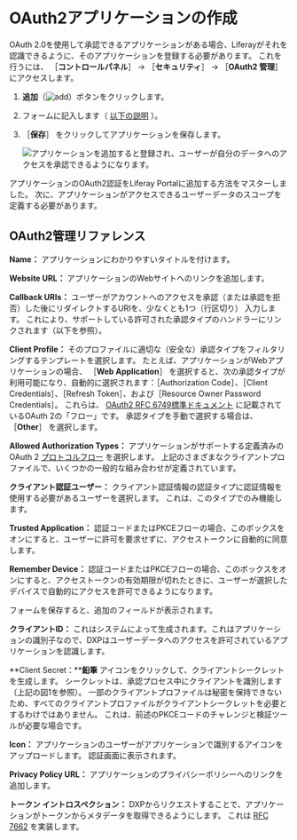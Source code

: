 # OAuth2アプリケーションの作成

OAuth 2.0を使用して承認できるアプリケーションがある場合、Liferayがそれを認識できるように、そのアプリケーションを登録する必要があります。 これを行うには、 ［**コントロールパネル**］ &rarr; ［**セキュリティ**］ &rarr; ［**OAuth2 管理**］ にアクセスします。

1. **追加**（![add](../../images/icon-add.png)）ボタンをクリックします。

1. フォームに記入します（ [以下の説明](#oauth2-administration-reference) ）。

1. ［**保存**］ をクリックしてアプリケーションを保存します。

    ![アプリケーションを追加すると登録され、ユーザーが自分のデータへのアクセスを承認できるようになります。](./creating-oauth2-applications/images/01.png)

アプリケーションのOAuth2認証をLiferay Portalに追加する方法をマスターしました。 次に、アプリケーションがアクセスできるユーザーデータのスコープを定義する必要があります。

<a name="oauth2-administration-reference" />

## OAuth2管理リファレンス

**Name：** アプリケーションにわかりやすいタイトルを付けます。

**Website URL：** アプリケーションのWebサイトへのリンクを追加します。

**Callback URIs：** ユーザーがアカウントへのアクセスを承認（または承認を拒否）した後にリダイレクトするURIを、少なくとも1つ（行区切り） 入力します。 これにより、サポートしている許可された承認タイプのハンドラーにリンクされます（以下を参照）。

**Client Profile：** そのプロファイルに適切な（安全な）承認タイプをフィルタリングするテンプレートを選択します。 たとえば、アプリケーションがWebアプリケーションの場合、 ［**Web Application**］ を選択すると、次の承認タイプが利用可能になり、自動的に選択されます：［Authorization Code］、［Client Credentials］、［Refresh Token］、および［Resource Owner Password Credentials］。 これらは、 [OAuth2 RFC 6749標準ドキュメント](https://tools.ietf.org/html/rfc6749) に記載されているOAuth 2の「フロー」です。 承認タイプを手動で選択する場合は、 ［**Other**］ を選択します。

**Allowed Authorization Types：** アプリケーションがサポートする定義済みのOAuth 2 [プロトコルフロー](https://tools.ietf.org/html/rfc6749#section-1.2) を選択します。 上記のさまざまなクライアントプロファイルで、いくつかの一般的な組み合わせが定義されています。

**クライアント認証ユーザー：** クライアント認証情報の認証タイプに認証情報を使用する必要があるユーザーを選択します。 これは、このタイプでのみ機能します。

**Trusted Application：** 認証コードまたはPKCEフローの場合、このボックスをオンにすると、ユーザーに許可を要求せずに、アクセストークンに自動的に同意します。

**Remember Device：** 認証コードまたはPKCEフローの場合、このボックスをオンにすると、アクセストークンの有効期限が切れたときに、ユーザーが選択したデバイスで自動的にアクセスを許可できるようになります。

フォームを保存すると、追加のフィールドが表示されます。

**クライアントID：** これはシステムによって生成されます。これはアプリケーションの識別子なので、DXPはユーザーデータへのアクセスを許可されているアプリケーションを認識します。

**Client Secret：****鉛筆** アイコンをクリックして、クライアントシークレットを生成します。 シークレットは、承認プロセス中にクライアントを識別します（上記の図1を参照）。 一部のクライアントプロファイルは秘密を保持できないため、すべてのクライアントプロファイルがクライアントシークレットを必要とするわけではありません。 これは、前述のPKCEコードのチャレンジと検証ツールが必要な場合です。

**Icon：** アプリケーションのユーザーがアプリケーションで識別するアイコンをアップロードします。 認証画面に表示されます。

**Privacy Policy URL：** アプリケーションのプライバシーポリシーへのリンクを追加します。

**トークン イントロスペクション：** DXPからリクエストすることで、アプリケーションがトークンからメタデータを取得できるようにします。 これは [RFC 7662](https://tools.ietf.org/html/rfc7662) を実装します。
